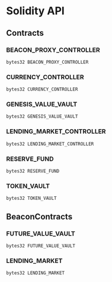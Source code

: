 # Solidity API

## Contracts

### BEACON_PROXY_CONTROLLER

```solidity
bytes32 BEACON_PROXY_CONTROLLER
```

### CURRENCY_CONTROLLER

```solidity
bytes32 CURRENCY_CONTROLLER
```

### GENESIS_VALUE_VAULT

```solidity
bytes32 GENESIS_VALUE_VAULT
```

### LENDING_MARKET_CONTROLLER

```solidity
bytes32 LENDING_MARKET_CONTROLLER
```

### RESERVE_FUND

```solidity
bytes32 RESERVE_FUND
```

### TOKEN_VAULT

```solidity
bytes32 TOKEN_VAULT
```

## BeaconContracts

### FUTURE_VALUE_VAULT

```solidity
bytes32 FUTURE_VALUE_VAULT
```

### LENDING_MARKET

```solidity
bytes32 LENDING_MARKET
```

